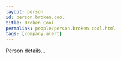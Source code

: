```yaml
---
layout: person
id: person.broken.cool
title: Broken Cool
permalink: people/person.broken.cool.html
tags: [company.alert]
---
```


Person details...